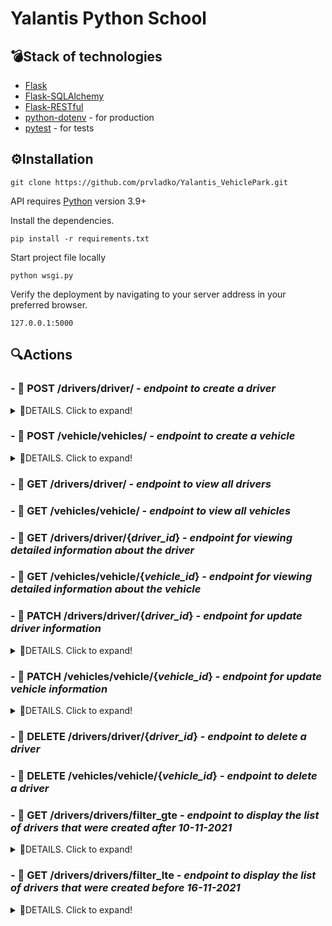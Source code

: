 #  Yalantis Python School


## 💣Stack of technologies 

- [Flask](https://flask.palletsprojects.com/en/1.1.x/)
- [Flask-SQLAlchemy](https://flask-sqlalchemy.palletsprojects.com/en/2.x/)
- [Flask-RESTful](https://flask-restful.readthedocs.io/en/latest/)
- [python-dotenv](https://pypi.org/project/python-dotenv/) - for production
- [pytest](https://docs.pytest.org/en/6.2.x/contents.html) - for tests

## ⚙️Installation

```
git clone https://github.com/prvladko/Yalantis_VehiclePark.git
```

API requires [Python](https://www.python.org) version 3.9+

Install the dependencies.

```
pip install -r requirements.txt
```

Start project file locally
```
python wsgi.py
```

Verify the deployment by navigating to your server address in
your preferred browser.

```
127.0.0.1:5000
```

## 🔍Actions

### - 📌 POST **/drivers/driver/**  -  ***endpoint to create a driver*** 

<details>
  <summary>👀DETAILS. Click to expand!</summary>

#### Parameters

Field | Type
------------ | -------------
***first_name*** | **reqired**, str
***last_name*** | **reqired**, str
***created_at*** | **reqired**, date('%d-%m-%Y'), example "21-04-2020"
***updated_at*** | **reqired**, date('%d-%m-%Y'), example "14-12-2021"


#### Example

  ```python
import requests

data = {'first_name': 'Driver1', 'last_name': 'Lastname1', 'created_at': '01-01-2018', 'updated_at': '30-01-2018'}
r = requests.post('http://localhost:5000/drivers/driver/', data=data)
  ```
</details>

### - 📌 POST **/vehicle/vehicles/**  -  ***endpoint to create a vehicle*** 

<details>
  <summary>👀DETAILS. Click to expand!</summary>

#### Parameters

Field | Type
------------ | -------------
***make*** | **reqired**, str
***model*** | **reqired**, str
***plate_number*** | **reqired**, str
***created_at*** | **reqired**, date('%d-%m-%Y'), example "21-04-2020"
***updated_at*** | **reqired**, date('%d-%m-%Y'), example "14-12-2021"


#### Example

  ```python
import requests

data = {'make': 'BMW', 'model': 'X5', 'plate_number': 'AA 1234 OO','created_at': '01-01-2018', 'updated_at': '30-01-2018'}
r = requests.post('http://localhost:5000/vehicle/vehicles/', data=data)
  ```
</details>

### - 📌 GET **/drivers/driver/** - ***endpoint to view all drivers***

### - 📌 GET **/vehicles/vehicle/** - ***endpoint to view all vehicles***

### - 📌 GET **/drivers/driver/{***driver_id***}** - ***endpoint for viewing detailed information about the driver***

### - 📌 GET **/vehicles/vehicle/{***vehicle_id***}** - ***endpoint for viewing detailed information about the vehicle***

### - 📌 PATCH **/drivers/driver/{***driver_id***}** - ***endpoint for update driver information***

<details>
  <summary>👀DETAILS. Click to expand!</summary>

#### Parameters

Field | Type
------------ | -------------
***first_name*** | **optional**, str
***last_name*** | **optional**, str
***created_at*** | **optional**, date('%d-%m-%Y'), example "21-04-2020"
***updated_at*** | **optional**, date('%d-%m-%Y'), example "14-12-2021"

**There must be at least one argument for a successful query**

#### Example
  
  ```python
import requests

data = {'first_name': 'Driver1', 'last_name': 'Lastname1', 'created_at': '01-01-2018', 'updated_at': '30-01-2018'}
r = requests.patch('http://localhost:5000/drivers/driver/1', data=data)
  ```

</details>

### - 📌 PATCH **/vehicles/vehicle/{***vehicle_id***}** - ***endpoint for update vehicle information***

<details>
  <summary>👀DETAILS. Click to expand!</summary>

#### Parameters

Field | Type
------------ | -------------
***make*** | **optional**, str
***model*** | **optional**, str
***plate_number*** | **optional**, str
***created_at*** | **optional**, date('%d-%m-%Y'), example "21-04-2020"
***updated_at*** | **optional**, date('%d-%m-%Y'), example "14-12-2021"

**There must be at least one argument for a successful query**

#### Example
  
  ```python
import requests

data = {'make': 'BMW', 'model': 'X5', 'plate_number': 'AA 1234 OO', 'created_at': '01-01-2018', 'updated_at': '30-01-2018'}
r = requests.patch('http://localhost:5000/vehicles/vehicle/1', data=data)
  ```

</details>

### - 📌 DELETE **/drivers/driver/{***driver_id***}** - ***endpoint to delete a driver***

### - 📌 DELETE **/vehicles/vehicle/{***vehicle_id***}** - ***endpoint to delete a driver***

### - 📌 GET **/drivers/drivers/filter_gte** - ***endpoint to display the list of drivers that were created after 10-11-2021***

<details>
  <summary>👀DETAILS. Click to expand!</summary>

#### Parameters

Field | Type
------------ | -------------
***first_name*** | **optional**, str
***last_name*** | **optional**, str
***created_at[gte]*** | **optional**, date('%d-%m-%Y'), example "10-11-2021"

#### Example

  ```python
import requests

data = {'first_name': 'Driver1', 'last_name': 'Lastname1', 'created_at[gte]': '10-10-2020'}
r = requests.get('http://localhost:5000/drivers/driver/filter_gte', data=data)
  ```

</details>

### - 📌 GET **/drivers/drivers/filter_lte** - ***endpoint to display the list of drivers that were created before 16-11-2021***

<details>
  <summary>👀DETAILS. Click to expand!</summary>

#### Parameters

Field | Type
------------ | -------------
***first_name*** | **optional**, str
***last_name*** | **optional**, str
***created_at[lte]*** | **optional**, date('%d-%m-%Y'), example "16-11-2021"

#### Example

  ```python
import requests

data = {'first_name': 'Driver1', 'last_name': 'Lastname1', 'created_at[lte]': '14-12-2021'}
r = requests.get('http://localhost:5000/drivers/driver/filter_lte', data=data)
  ```

</details>
